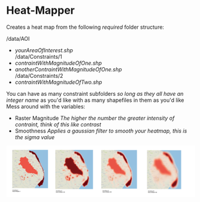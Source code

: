 # Heat-Mapper
Creates a heat map from the following *required* folder structure: <br>

/data/AOI <br>
- *yourAreaOfInterest.shp* <br>
/data/Constraints/1 <br>
- *contraintWithMagnitudeOfOne.shp* <br>
- *anotherContraintWithMagnitudeOfOne.shp* <br>
/data/Constraints/2 <br>
- *contraintWithMagnitudeOfTwo.shp* <br>

You can have as many constraint subfolders *so long as they all have an integer name* as you'd like with as many shapefiles in them as you'd like
Mess around with the variables: <br>
+ Raster Magnitude *The higher the number the greater intensity of contraint, think of this like contrast*
+ Smoothness *Applies a gaussian filter to smooth your heatmap, this is the sigma value*

![various magnitudes and smoothnesses](InputSettingsResults.png)
